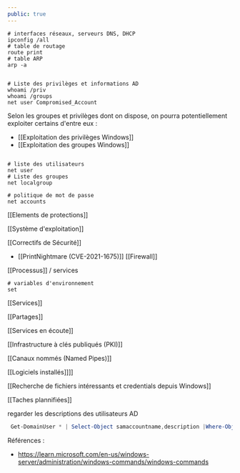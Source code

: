 ```yaml
---
public: true
---
```


```shell
# interfaces réseaux, serveurs DNS, DHCP
ipconfig /all
# table de routage
route print
# table ARP
arp -a


# Liste des privilèges et informations AD
whoami /priv
whoami /groups
net user Compromised_Account
```

Selon les groupes et privilèges dont on dispose, on pourra potentiellement exploiter certains d'entre eux :

- [[Exploitation des privilèges Windows]]
- [[Exploitation des groupes Windows]]

```shell

# liste des utilisateurs
net user
# Liste des groupes
net localgroup

# politique de mot de passe
net accounts
```

[[Elements de protections]]

[[Système d'exploitation]]

[[Correctifs de Sécurité]]

- [[PrintNightmare (CVE-2021-1675)]]
[[Firewall]]

[[Processus]] / services

```shell
# variables d'environnement
set
```

[[Services]]

[[Partages]]

[[Services en écoute]]

[[Infrastructure à clés publiqués (PKI)]]

[[Canaux nommés (Named Pipes)]]

[[Logiciels installés]]]]

[[Recherche de fichiers intéressants et credentials depuis Windows]]

[[Taches plannifiées]]

regarder les descriptions des utilisateurs AD

```powershell
 Get-DomainUser * | Select-Object samaccountname,description |Where-Object {$_.Description -ne $null}
```

Références :

- <https://learn.microsoft.com/en-us/windows-server/administration/windows-commands/windows-commands>
